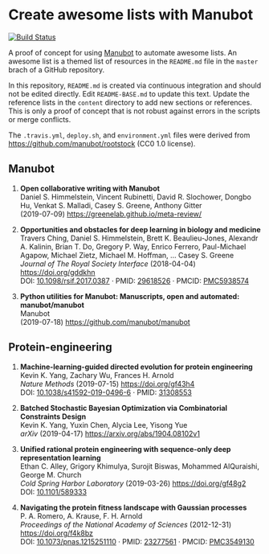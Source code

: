 # Create awesome lists with Manubot
[![Build Status](https://travis-ci.com/agitter/manubot-awesome-list.svg?branch=master)](https://travis-ci.com/agitter/manubot-awesome-list)

A proof of concept for using [Manubot](http://manubot.org) to automate awesome lists.
An awesome list is a themed list of resources in the `README.md` file in the `master` brach of a GitHub repository.

In this repository, `README.md` is created via continuous integration and should not be edited directly.
Edit `README-BASE.md` to update this text.
Update the reference lists in the `content` directory to add new sections or references.
This is only a proof of concept that is not robust against errors in the scripts or merge conflicts.

The `.travis.yml`, `deploy.sh`, and `environment.yml` files were derived from <https://github.com/manubot/rootstock> (CC0 1.0 license).
## Manubot
1. **Open collaborative writing with Manubot**  
Daniel S. Himmelstein, Vincent Rubinetti, David R. Slochower, Dongbo Hu, Venkat S. Malladi, Casey S. Greene, Anthony Gitter  
(2019-07-09) <https://greenelab.github.io/meta-review/>

2. **Opportunities and obstacles for deep learning in biology and medicine**  
Travers Ching, Daniel S. Himmelstein, Brett K. Beaulieu-Jones, Alexandr A. Kalinin, Brian T. Do, Gregory P. Way, Enrico Ferrero, Paul-Michael Agapow, Michael Zietz, Michael M. Hoffman, … Casey S. Greene  
*Journal of The Royal Society Interface* (2018-04-04) <https://doi.org/gddkhn>  
DOI: [10.1098/rsif.2017.0387](https://doi.org/10.1098/rsif.2017.0387) · PMID: [29618526](https://www.ncbi.nlm.nih.gov/pubmed/29618526) · PMCID: [PMC5938574](https://www.ncbi.nlm.nih.gov/pmc/articles/PMC5938574)

3. **Python utilities for Manubot: Manuscripts, open and automated: manubot/manubot**  
Manubot  
(2019-07-18) <https://github.com/manubot/manubot>


## Protein-engineering
1. **Machine-learning-guided directed evolution for protein engineering**  
Kevin K. Yang, Zachary Wu, Frances H. Arnold  
*Nature Methods* (2019-07-15) <https://doi.org/gf43h4>  
DOI: [10.1038/s41592-019-0496-6](https://doi.org/10.1038/s41592-019-0496-6) · PMID: [31308553](https://www.ncbi.nlm.nih.gov/pubmed/31308553)

2. **Batched Stochastic Bayesian Optimization via Combinatorial Constraints Design**  
Kevin K. Yang, Yuxin Chen, Alycia Lee, Yisong Yue  
*arXiv* (2019-04-17) <https://arxiv.org/abs/1904.08102v1>

3. **Unified rational protein engineering with sequence-only deep representation learning**  
Ethan C. Alley, Grigory Khimulya, Surojit Biswas, Mohammed AlQuraishi, George M. Church  
*Cold Spring Harbor Laboratory* (2019-03-26) <https://doi.org/gf48g2>  
DOI: [10.1101/589333](https://doi.org/10.1101/589333)

4. **Navigating the protein fitness landscape with Gaussian processes**  
P. A. Romero, A. Krause, F. H. Arnold  
*Proceedings of the National Academy of Sciences* (2012-12-31) <https://doi.org/f4k8bz>  
DOI: [10.1073/pnas.1215251110](https://doi.org/10.1073/pnas.1215251110) · PMID: [23277561](https://www.ncbi.nlm.nih.gov/pubmed/23277561) · PMCID: [PMC3549130](https://www.ncbi.nlm.nih.gov/pmc/articles/PMC3549130)


